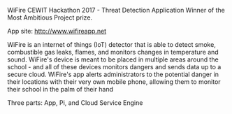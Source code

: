 WiFire CEWIT Hackathon 2017 - Threat Detection Application
Winner of the Most Ambitious Project prize.

App site: http://www.wifireapp.net

WiFire is an internet of things (IoT) detector that is able to detect smoke, combustible gas leaks, flames, and monitors changes in temperature and sound. WiFire's device is meant to be placed in multiple areas around the school - and all of these devices monitors dangers and sends data up to a secure cloud. WiFire's app alerts administrators to the potential danger in their locations with their very own mobile phone, allowing them to monitor their school in the palm of their hand

Three parts: App, Pi, and Cloud Service Engine

